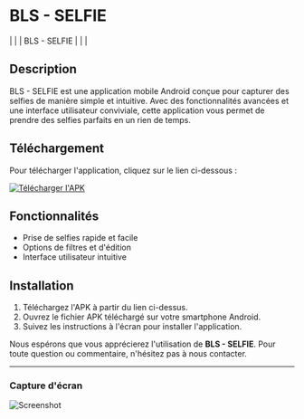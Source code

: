# BLS - SELFIE

| | | BLS - SELFIE | | |

## Description

BLS - SELFIE est une application mobile Android conçue pour capturer des selfies de manière simple et intuitive. Avec des fonctionnalités avancées et une interface utilisateur conviviale, cette application vous permet de prendre des selfies parfaits en un rien de temps.

## Téléchargement

Pour télécharger l'application, cliquez sur le lien ci-dessous :

[![Télécharger l'APK](https://img.shields.io/badge/Télécharger-APK-brightgreen)](https://github.com/project-mawi/bls-tools/blob/master/Selfie-V6.apk)

## Fonctionnalités

- Prise de selfies rapide et facile
- Options de filtres et d'édition
- Interface utilisateur intuitive

## Installation

1. Téléchargez l'APK à partir du lien ci-dessus.
2. Ouvrez le fichier APK téléchargé sur votre smartphone Android.
3. Suivez les instructions à l'écran pour installer l'application.

Nous espérons que vous apprécierez l'utilisation de **BLS - SELFIE**. Pour toute question ou commentaire, n'hésitez pas à nous contacter.

---

### Capture d'écran

![Screenshot](lien-vers-votre-capture-d'écran)

